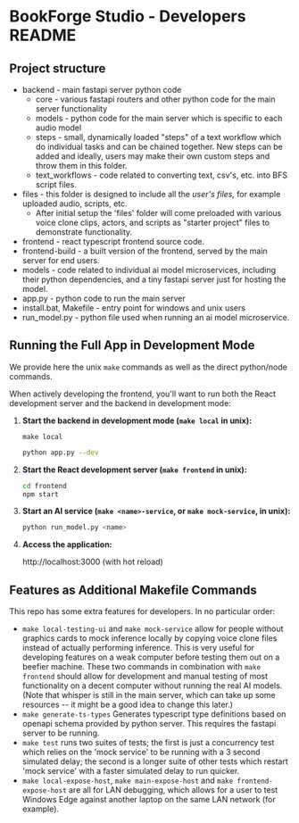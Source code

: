 # BookForge Studio - Developers README

## Project structure

* backend - main fastapi server python code
	* core - various fastapi routers and other python code for the main server functionality
	* models - python code for the main server which is specific to each audio model
	* steps - small, dynamically loaded "steps" of a text workflow which do individual tasks and
		can be chained together. New steps can be added and ideally, users may make their own
		custom steps and throw them in this folder.
	* text_workflows - code related to converting text, csv's, etc. into BFS script files.
* files - this folder is designed to include all the *user's files,* for example uploaded audio,
	scripts, etc. 
	* After initial setup the 'files' folder will come preloaded with various voice clone clips,
		actors, and scripts as "starter project" files to demonstrate functionality.
* frontend - react typescript frontend source code.
* frontend-build - a built version of the frontend, served by the main server for end users.
* models - code related to individual ai model microservices, including their python dependencies,
	and a tiny fastapi server just for hosting the model. 
* app.py - python code to run the main server
* install.bat, Makefile - entry point for windows and unix users
* run_model.py - python file used when running an ai model microservice.

## Running the Full App in Development Mode

We provide here the unix `make` commands as well as the direct python/node commands. 

When actively developing the frontend, you'll want to run both the React development server and the 
backend in development mode:

1. **Start the backend in development mode (`make local` in unix):**

	`make local`

	

	```bash
	python app.py --dev
	```

2. **Start the React development server (`make frontend` in unix):**
	```bash
	cd frontend
	npm start
	```

3. **Start an AI service (`make <name>-service`, or `make mock-service`, in unix):**
	```bash
	python run_model.py <name>
	```
	

4. **Access the application:**

   http://localhost:3000 (with hot reload)

## Features as Additional Makefile Commands

This repo has some extra features for developers. In no particular order:

* `make local-testing-ui` and `make mock-service` allow for people without graphics cards to 
	mock inference locally by copying voice clone files instead of actually performing inference.
	This is very useful for developing features on a weak computer before testing them out on
	a beefier machine. These two commands in combination with `make frontend` should allow for 
	development and manual testing of most functionality on a decent computer without running
	the real AI models. (Note that whisper is still in the main server, which can take up some
	resources -- it might be a good idea to change this later.)
* `make generate-ts-types` Generates typescript type definitions based on openapi schema provided
	by python server. This requires the fastapi server to be running.
* `make test` runs two suites of tests; the first is just a concurrency test which relies on the
	'mock service' to be running with a 3 second simulated delay; the second is a longer suite of 
	other tests which restart 'mock service' with a faster simulated delay to run quicker.
* `make local-expose-host`, `make main-expose-host` and `make frontend-expose-host` are all for LAN
	debugging, which allows for a user to test Windows Edge against another laptop on the same
	LAN network (for example). 
